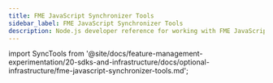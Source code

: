 ```yaml
---
title: FME JavaScript Synchronizer Tools
sidebar_label: FME JavaScript Synchronizer Tools
description: Node.js developer reference for working with FME JavaScript Synchronizer Tools
---
```

import SyncTools from '@site/docs/feature-management-experimentation/20-sdks-and-infrastructure/docs/optional-infrastructure/fme-javascript-synchronizer-tools.md';

<SyncTools />